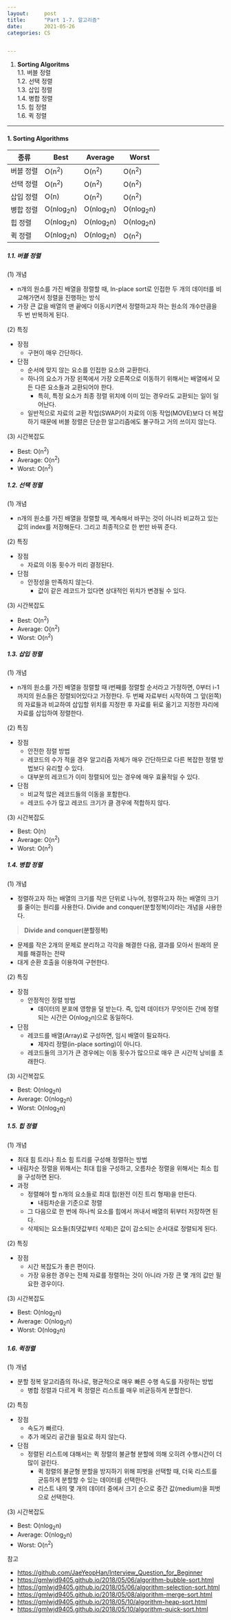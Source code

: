 ```yaml
---
layout:     post
title:      "Part 1-7. 알고리즘"
date:       2021-05-26
categories: CS


---
```



1. **Sorting Algoritms**   
   1.1. 버블 정렬    
   1.2. 선택 정렬   
   1.3. 삽입 정렬   
   1.4. 병합 정렬   
   1.5. 힙 정렬   
   1.6. 퀵 정렬


- - -

#### **1. Sorting Algorithms**     

|종류|Best|Average|Worst|
|---|---|---|---|
|버블 정렬|O(n<sup>2</sup>)|O(n<sup>2</sup>)|O(n<sup>2</sup>)|
|선택 정렬|O(n<sup>2</sup>)|O(n<sup>2</sup>)|O(n<sup>2</sup>)|
|삽입 정렬|O(n)|O(n<sup>2</sup>)|O(n<sup>2</sup>)|
|병합 정렬|O(nlog<sub>2</sub>n)|O(nlog<sub>2</sub>n)|O(nlog<sub>2</sub>n)|
|힙 정렬|O(nlog<sub>2</sub>n)|O(nlog<sub>2</sub>n)|O(nlog<sub>2</sub>n)|
|퀵 정렬|O(nlog<sub>2</sub>n)|O(nlog<sub>2</sub>n)|O(n<sup>2</sup>)|



##### **1.1. 버블 정렬**

(1) 개념
- n개의 원소를 가진 배열을 정렬할 때, In-place sort로 인접한 두 개의 데이터를 비교해가면서 정렬을 진행하는 방식
- 가장 큰 값을 배열의 맨 끝에다 이동시키면서 정렬하고자 하는 원소의 개수만큼을 두 번 반복하게 된다.   

(2) 특징
- 장점
  + 구현이 매우 간단하다.
- 단점
  + 순서에 맞지 않는 요소를 인접한 요소와 교환한다.
  + 하나의 요소가 가장 왼쪽에서 가장 오른쪽으로 이동하기 위해서는 배열에서 모든 다른 요소들과 교환되어야 한다.
    + 특히, 특정 요소가 최종 정렬 위치에 이미 있는 경우라도 교환되는 일이 일어난다.
  + 일반적으로 자료의 교환 작업(SWAP)이 자료의 이동 작업(MOVE)보다 더 복잡하기 때문에 버블 정렬은 단순한 알고리즘에도 불구하고 거의 쓰이지 않는다.   

(3) 시간복잡도
- Best: O(n<sup>2</sup>)
- Average: O(n<sup>2</sup>)
- Worst: O(n<sup>2</sup>)


##### **1.2. 선택 정렬**

(1) 개념
- n개의 원소를 가진 배열을 정렬할 때, 계속해서 바꾸는 것이 아니라 비교하고 있는 값의 index를 저장해둔다. 그리고 최종적으로 한 번만 바꿔 준다.

(2) 특징
- 장점
  + 자료의 이동 횟수가 미리 결정된다.
- 단점
  + 안정성을 만족하지 않는다.
    + 값이 같은 레코드가 있다면 상대적인 위치가 변경될 수 있다.   

(3) 시간복잡도
- Best: O(n<sup>2</sup>)
- Average: O(n<sup>2</sup>)
- Worst: O(n<sup>2</sup>)


##### **1.3. 삽입 정렬**

(1) 개념
- n개의 원소를 가진 배열을 정렬할 때 i번째를 정렬할 순서라고 가정하면, 0부터 i-1까지의 원소들은 정렬되어있다고 가정한다. 두 번째 자료부터 시작하여 그 앞(왼쪽)의 자료들과 비교하여 삽입할 위치를 지정한 후 자료를 뒤로 옮기고 지정한 자리에 자료를 삽입하여 정렬한다.

(2) 특징
- 장점
  + 안전한 정렬 방법
  + 레코드의 수가 적을 경우 알고리즘 자체가 매우 간단하므로 다른 복잡한 정렬 방법보다 유리할 수 있다.
  + 대부분의 레코드가 이미 정렬되어 있는 경우에 매우 효율적일 수 있다.
- 단점
  + 비교적 많은 레코드들의 이동을 포함한다.
  + 레코드 수가 많고 레코드 크기가 클 경우에 적합하지 않다.   

(3) 시간복잡도
- Best: O(n)
- Average: O(n<sup>2</sup>)
- Worst: O(n<sup>2</sup>)


##### **1.4. 병합 정렬**

(1) 개념
- 정렬하고자 하는 배열의 크기를 작은 단위로 나누어, 정렬하고자 하는 배열의 크기를 줄이는 원리를 사용한다. Divide and conquer(분할정복)이라는 개념을 사용한다.

> **Divide and conquer(분할정복)**
- 문제를 작은 2개의 문제로 분리하고 각각을 해결한 다음, 결과를 모아서 원래의 문제를 해결하는 전략
- 대게 순환 호출을 이용하여 구현한다.

(2) 특징
- 장점
  + 안정적인 정렬 방법
    + 데이터의 분포에 영향을 덜 받는다. 즉, 입력 데이터가 무엇이든 간에 정렬되는 시간은 O(nlog<sub>2</sub>n)으로 동일하다.
- 단점
  + 레코드를 배열(Array)로 구성하면, 임시 배열이 필요하다.
    + 제자리 정렬(in-place sorting)이 아니다.
  + 레코드들의 크기가 큰 경우에는 이동 횟수가 많으므로 매우 큰 시간적 낭비를 초래한다.

(3) 시간복잡도
- Best: O(nlog<sub>2</sub>n)
- Average: O(nlog<sub>2</sub>n)
- Worst: O(nlog<sub>2</sub>n)


##### **1.5. 힙 정렬**

(1) 개념
- 최대 힘 트리나 최소 힘 트리를 구성해 정렬하는 방법
- 내림차순 정렬을 위해서는 최대 힙을 구성하고, 오름차순 정렬을 위해서는 최소 힙을 구성하면 된다.
- 과정
  + 정렬해야 할 n개의 요소들로 최대 힙(완전 이진 트리 형재)을 만든다.
    + 내림차순을 기준으로 정렬
  + 그 다음으로 한 번에 하나씩 요소를 힙에서 꺼내서 배열의 뒤부터 저장하면 된다.
  + 삭제되는 요소들(최댓값부터 삭제)은 값이 감소되는 순서대로 정렬되게 된다.

(2) 특징
- 장점
  + 시간 복잡도가 좋은 편이다.
  + 가장 유용한 경우는 전체 자료를 정렬하는 것이 아니라 가장 큰 몇 개의 값만 필요한 경우이다.

(3) 시간복잡도
- Best: O(nlog<sub>2</sub>n)
- Average: O(nlog<sub>2</sub>n)
- Worst: O(nlog<sub>2</sub>n)


##### **1.6. 퀵정렬**

(1) 개념
- 분할 정복 알고리즘의 하나로, 평균적으로 매우 빠른 수행 속도를 자랑하는 방법
  + 병합 정렬과 다르게 퀵 정렬은 리스트를 매우 비균등하게 분할한다.

(2) 특징
- 장점
  + 속도가 빠르다.
  + 추가 메모리 공간을 필요로 하지 않는다.
- 단점
  + 정렬된 리스트에 대해서는 퀵 정렬의 불균형 분할에 의해 오히려 수행시간이 더 많이 걸린다.
    + 퀵 정렬의 불균형 분할을 방지하기 위해 피벗을 선택할 때, 더욱 리스트를 균등하게 분할할 수 있는 데이터를 선택한다.
    + 리스트 내의 몇 개의 데이터 중에서 크기 순으로 중간 값(medium)을 피벗으로 선택한다.   

(3) 시간복잡도
- Best: O(nlog<sub>2</sub>n)
- Average: O(nlog<sub>2</sub>n)
- Worst: O(n<sup>2</sup>)



참고
- <https://github.com/JaeYeopHan/Interview_Question_for_Beginner>
- <https://gmlwjd9405.github.io/2018/05/06/algorithm-bubble-sort.html>
- <https://gmlwjd9405.github.io/2018/05/06/algorithm-selection-sort.html>
- <https://gmlwjd9405.github.io/2018/05/08/algorithm-merge-sort.html>
- <https://gmlwjd9405.github.io/2018/05/10/algorithm-heap-sort.html>
- <https://gmlwjd9405.github.io/2018/05/10/algorithm-quick-sort.html>
